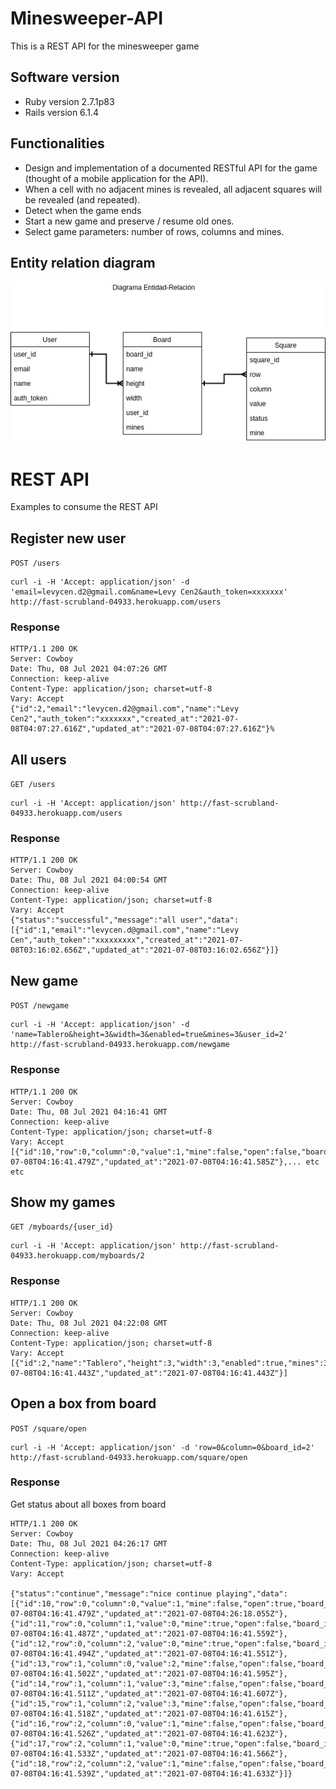 # Minesweeper-API

This is a REST API for the minesweeper game 

## Software version
* Ruby version 2.7.1p83
* Rails version 6.1.4

## Functionalities
* Design and implementation of a documented RESTful API for the game (thought of a mobile application for the API).
* When a cell with no adjacent mines is revealed, all adjacent squares will be revealed (and repeated).
* Detect when the game ends
* Start a new game and preserve / resume old ones.
* Select game parameters: number of rows, columns and mines.

## Entity relation diagram

![Entity relation diagram](https://raw.githubusercontent.com/LevyCen/Minesweeper-API/master/image/entity_relationship_diagram.jpg)
 

# REST API
Examples to consume the REST API

## Register new user
`POST /users`

	curl -i -H 'Accept: application/json' -d 'email=levycen.d2@gmail.com&name=Levy Cen2&auth_token=xxxxxxx' http://fast-scrubland-04933.herokuapp.com/users

### Response

	HTTP/1.1 200 OK
	Server: Cowboy
	Date: Thu, 08 Jul 2021 04:07:26 GMT
	Connection: keep-alive
	Content-Type: application/json; charset=utf-8
	Vary: Accept
	{"id":2,"email":"levycen.d2@gmail.com","name":"Levy Cen2","auth_token":"xxxxxxx","created_at":"2021-07-08T04:07:27.616Z","updated_at":"2021-07-08T04:07:27.616Z"}%
	
## All users
`GET /users`

	curl -i -H 'Accept: application/json' http://fast-scrubland-04933.herokuapp.com/users

### Response

	HTTP/1.1 200 OK
	Server: Cowboy
	Date: Thu, 08 Jul 2021 04:00:54 GMT
	Connection: keep-alive
	Content-Type: application/json; charset=utf-8
	Vary: Accept
	{"status":"successful","message":"all user","data":[{"id":1,"email":"levycen.d@gmail.com","name":"Levy Cen","auth_token":"xxxxxxxxx","created_at":"2021-07-08T03:16:02.656Z","updated_at":"2021-07-08T03:16:02.656Z"}]}

## New game
`POST /newgame`

	curl -i -H 'Accept: application/json' -d 'name=Tablero&height=3&width=3&enabled=true&mines=3&user_id=2' http://fast-scrubland-04933.herokuapp.com/newgame

### Response

	HTTP/1.1 200 OK
	Server: Cowboy
	Date: Thu, 08 Jul 2021 04:16:41 GMT
	Connection: keep-alive
	Content-Type: application/json; charset=utf-8
	Vary: Accept
	[{"id":10,"row":0,"column":0,"value":1,"mine":false,"open":false,"board_id":2,"created_at":"2021-07-08T04:16:41.479Z","updated_at":"2021-07-08T04:16:41.585Z"},... etc etc

## Show my games
`GET /myboards/{user_id}`

	curl -i -H 'Accept: application/json' http://fast-scrubland-04933.herokuapp.com/myboards/2

### Response

	HTTP/1.1 200 OK
    Server: Cowboy
    Date: Thu, 08 Jul 2021 04:22:08 GMT
    Connection: keep-alive
    Content-Type: application/json; charset=utf-8
    Vary: Accept
    [{"id":2,"name":"Tablero","height":3,"width":3,"enabled":true,"mines":3,"user_id":2,"created_at":"2021-07-08T04:16:41.443Z","updated_at":"2021-07-08T04:16:41.443Z"}]

## Open a box from board
`POST /square/open`

	curl -i -H 'Accept: application/json' -d 'row=0&column=0&board_id=2' http://fast-scrubland-04933.herokuapp.com/square/open

### Response

Get status about all boxes from board

    HTTP/1.1 200 OK
    Server: Cowboy
    Date: Thu, 08 Jul 2021 04:26:17 GMT
    Connection: keep-alive
    Content-Type: application/json; charset=utf-8
    Vary: Accept

    {"status":"continue","message":"nice continue playing","data":[{"id":10,"row":0,"column":0,"value":1,"mine":false,"open":true,"board_id":2,"created_at":"2021-07-08T04:16:41.479Z","updated_at":"2021-07-08T04:26:18.055Z"},{"id":11,"row":0,"column":1,"value":0,"mine":true,"open":false,"board_id":2,"created_at":"2021-07-08T04:16:41.487Z","updated_at":"2021-07-08T04:16:41.559Z"},{"id":12,"row":0,"column":2,"value":0,"mine":true,"open":false,"board_id":2,"created_at":"2021-07-08T04:16:41.494Z","updated_at":"2021-07-08T04:16:41.551Z"},{"id":13,"row":1,"column":0,"value":2,"mine":false,"open":false,"board_id":2,"created_at":"2021-07-08T04:16:41.502Z","updated_at":"2021-07-08T04:16:41.595Z"},{"id":14,"row":1,"column":1,"value":3,"mine":false,"open":false,"board_id":2,"created_at":"2021-07-08T04:16:41.511Z","updated_at":"2021-07-08T04:16:41.607Z"},{"id":15,"row":1,"column":2,"value":3,"mine":false,"open":false,"board_id":2,"created_at":"2021-07-08T04:16:41.518Z","updated_at":"2021-07-08T04:16:41.615Z"},{"id":16,"row":2,"column":0,"value":1,"mine":false,"open":false,"board_id":2,"created_at":"2021-07-08T04:16:41.526Z","updated_at":"2021-07-08T04:16:41.623Z"},{"id":17,"row":2,"column":1,"value":0,"mine":true,"open":false,"board_id":2,"created_at":"2021-07-08T04:16:41.533Z","updated_at":"2021-07-08T04:16:41.566Z"},{"id":18,"row":2,"column":2,"value":1,"mine":false,"open":false,"board_id":2,"created_at":"2021-07-08T04:16:41.539Z","updated_at":"2021-07-08T04:16:41.633Z"}]}

